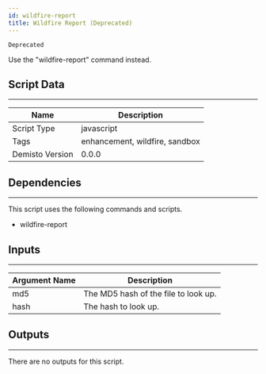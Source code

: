 ```yaml
---
id: wildfire-report
title: Wildfire Report (Deprecated)
---
```


`Deprecated`

Use the "wildfire-report" command instead.

## Script Data
---

| **Name** | **Description** |
| --- | --- |
| Script Type | javascript |
| Tags | enhancement, wildfire, sandbox |
| Demisto Version | 0.0.0 |

## Dependencies
---
This script uses the following commands and scripts.
* wildfire-report

## Inputs
---

| **Argument Name** | **Description** |
| --- | --- |
| md5 | The MD5 hash of the file to look up. |
| hash | The hash to look up. |

## Outputs
---
There are no outputs for this script.
